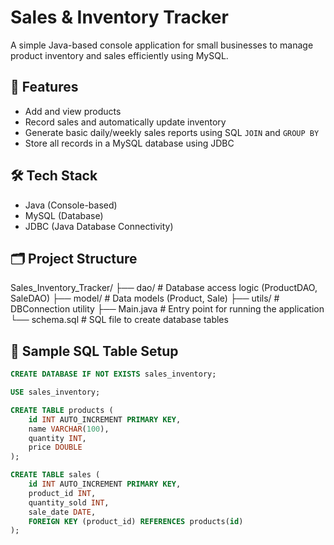 # Sales & Inventory Tracker

A simple Java-based console application for small businesses to manage product inventory and sales efficiently using MySQL.

## 📌 Features

- Add and view products
- Record sales and automatically update inventory
- Generate basic daily/weekly sales reports using SQL `JOIN` and `GROUP BY`
- Store all records in a MySQL database using JDBC


## 🛠 Tech Stack

- Java (Console-based)
- MySQL (Database)
- JDBC (Java Database Connectivity)


## 🗂 Project Structure

Sales_Inventory_Tracker/
├── dao/ # Database access logic (ProductDAO, SaleDAO)
├── model/ # Data models (Product, Sale)
├── utils/ # DBConnection utility
├── Main.java # Entry point for running the application
└── schema.sql # SQL file to create database tables



## 🧪 Sample SQL Table Setup

```sql
CREATE DATABASE IF NOT EXISTS sales_inventory;

USE sales_inventory;

CREATE TABLE products (
    id INT AUTO_INCREMENT PRIMARY KEY,
    name VARCHAR(100),
    quantity INT,
    price DOUBLE
);

CREATE TABLE sales (
    id INT AUTO_INCREMENT PRIMARY KEY,
    product_id INT,
    quantity_sold INT,
    sale_date DATE,
    FOREIGN KEY (product_id) REFERENCES products(id)
);
